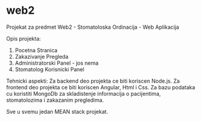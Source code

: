 # web2
Projekat za predmet Web2 - Stomatoloska Ordinacija - Web Aplikacija

Opis projekta:
1. Pocetna Stranica
2. Zakazivanje Pregleda
3. Administratorski Panel - jos nema
4. Stomatolog Korisnicki Panel

Tehnicki aspekti:
Za backend deo projekta ce biti koriscen Node.js.
Za frontend deo projekta ce biti koriscen Angular, Html i Css.
Za bazu podataka cu koristiti MongoDb za skladistenje informacija o pacijentima, stomatolozima i zakazanim pregledima.

Sve u svemu jedan MEAN stack projekat.
